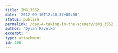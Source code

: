 ```yaml
---
title: IMG_3552
date: '2012-09-16T12:40:37+00:00'
status: publish
permalink: /day-4-taking-in-the-scenery/img_3552
author: 'Dylan Pavelko'
excerpt: ''
type: attachment
id: 400
---
```

<!DOCTYPE html PUBLIC "-//W3C//DTD HTML 4.0 Transitional//EN" "http://www.w3.org/TR/REC-html40/loose.dtd">
<?xml encoding="UTF-8">
